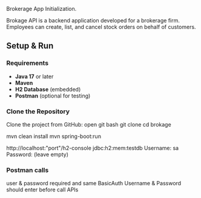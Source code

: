 
Brokerage App Initialization.

Brokage API is a backend application developed for a brokerage firm. Employees can create, list, and cancel stock orders on behalf of customers.

## Setup & Run

### Requirements
- **Java 17** or later
- **Maven**
- **H2 Database** (embedded)
- **Postman** (optional for testing)

### Clone the Repository
Clone the project from GitHub:
open git bash
git clone <repository url here>
cd brokage

mvn clean install
mvn spring-boot:run

http://localhost:"port"/h2-console
jdbc:h2:mem:testdb
Username: sa
Password: (leave empty)

### Postman calls 
user & password required and same
BasicAuth Username & Password should enter before call APIs
